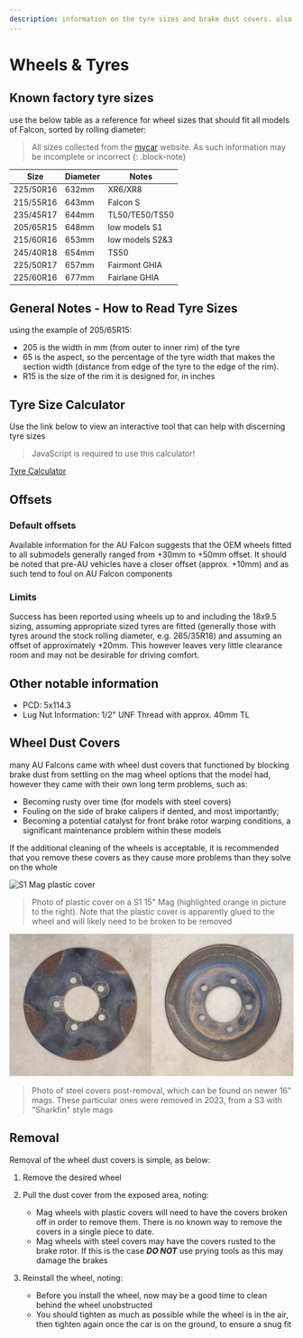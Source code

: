 ```yaml
---
description: information on the tyre sizes and brake dust covers. also includes general information on calculating tyre size from a tyre size
---
```


# Wheels & Tyres

## Known factory tyre sizes
use the below table as a reference for wheel sizes that should fit all models of Falcon, sorted by rolling diameter:

> All sizes collected from the [mycar](../../Credits.md#sources) website. As such information may be incomplete or incorrect
{: .block-note}

| Size | Diameter | Notes |
| --- | --- | --- |
| 225/50R16 | 632mm | XR6/XR8 |
| 215/55R16 | 643mm | Falcon S |
| 235/45R17 | 644mm | TL50/TE50/TS50 |
| 205/65R15 | 648mm | low models S1 |
| 215/60R16 | 653mm | low models S2&3 |
| 245/40R18 | 654mm | TS50 |
| 225/50R17 | 657mm | Fairmont GHIA |
| 225/60R16 | 677mm | Fairlane GHIA |

## General Notes - How to Read Tyre Sizes

using the example of 205/65R15:

- 205 is the width in mm (from outer to inner rim) of the tyre
- 65 is the aspect, so the percentage of the tyre width that makes the section width (distance from edge of the tyre to the edge of the rim).
- R15 is the size of the rim it is designed for, in inches

<div class="printHide">
    <h2>Tyre Size Calculator</h2>
    <p>Use the link below to view an interactive tool that can help with discerning tyre sizes</p>
    <blockquote class="block-note">JavaScript is required to use this calculator!</blockquote>
    <a href="./TyreCalculator.html">Tyre Calculator</a>
</div>

## Offsets

### Default offsets
Available information for the AU Falcon suggests that the OEM wheels fitted to all submodels generally ranged from +30mm to +50mm offset. It should be noted that pre-AU vehicles have a closer offset (approx. +10mm) and as such tend to foul on AU Falcon components

### Limits
Success has been reported using wheels up to and including the 18x9.5 sizing, assuming appropriate sized tyres are fitted (generally those with tyres around the stock rolling diameter, e.g. 265/35R18) and assuming an offset of approximately +20mm. This however leaves very little clearance room and may not be desirable for driving comfort.

## Other notable information

- PCD: 5x114.3
- Lug Nut Information: 1/2" UNF Thread with approx. 40mm TL

## Wheel Dust Covers

many AU Falcons came with wheel dust covers that functioned by blocking brake dust from settling on the mag wheel options that the model had, however they came with their own long term problems, such as:

- Becoming rusty over time (for models with steel covers)
- Fouling on the side of brake calipers if dented, and most importantly;
- Becoming a potential catalyst for front brake rotor warping conditions, a significant maintenance problem within these models

If the additional cleaning of the wheels is acceptable, it is recommended that you remove these covers as they cause more problems than they solve on the whole

![S1 Mag plastic cover](./s1-plastic-covers.jpg)

> Photo of plastic cover on a S1 15" Mag (highlighted orange in picture to the right). Note that the plastic cover is apparently glued to the wheel and will likely need to be broken to be removed

![S2-3 Mag Steel cover](./s2-3-steel-covers.jpg)

> Photo of steel covers post-removal, which can be found on newer 16" mags. These particular ones were removed in 2023, from a S3 with "Sharkfin" style mags

## Removal
Removal of the wheel dust covers is simple, as below:
1. Remove the desired wheel
1. Pull the dust cover from the exposed area, noting:

    - Mag wheels with plastic covers will need to have the covers broken off in order to remove them. There is no known way to remove the covers in a single piece to date.
    - Mag wheels with steel covers may have the covers rusted to the brake rotor. If this is the case ***DO NOT*** use prying tools as this may damage the brakes

1. Reinstall the wheel, noting:

    - Before you install the wheel, now may be a good time to clean behind the wheel unobstructed
    - You should tighten as much as possible while the wheel is in the air, then tighten again once the car is on the ground, to ensure a snug fit